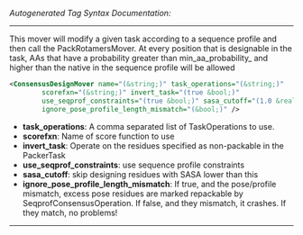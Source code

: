 <!-- THIS IS AN AUTOGENERATED FILE: Don't edit it directly, instead change the schema definition in the code itself. -->

_Autogenerated Tag Syntax Documentation:_

---
This mover will modify a given task according to a sequence profile and then call the PackRotamersMover. At every position that is designable in the task, AAs that have a probability greater than min_aa_probability_ and higher than the native in the sequence profile will be allowed

```xml
<ConsensusDesignMover name="(&string;)" task_operations="(&string;)"
        scorefxn="(&string;)" invert_task="(true &bool;)"
        use_seqprof_constraints="(true &bool;)" sasa_cutoff="(1.0 &real;)"
        ignore_pose_profile_length_mismatch="(&bool;)" />
```

-   **task_operations**: A comma separated list of TaskOperations to use.
-   **scorefxn**: Name of score function to use
-   **invert_task**: Operate on the residues specified as non-packable in the PackerTask
-   **use_seqprof_constraints**: use sequence profile constraints
-   **sasa_cutoff**: skip designing residues with SASA lower than this
-   **ignore_pose_profile_length_mismatch**: If true, and the pose/profile mismatch, excess pose residues are marked repackable by SeqprofConsensusOperation.  If false, and they mismatch, it crashes.  If they match, no problems!

---
